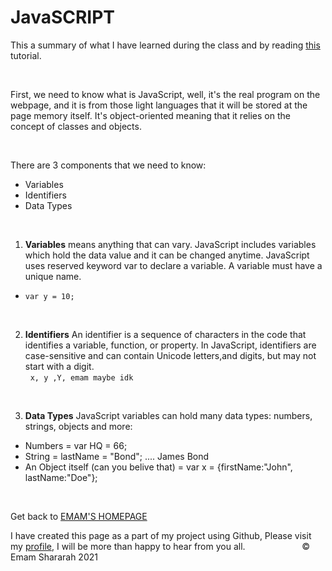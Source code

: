 #   JavaSCRIPT 
This a summary of what I have learned during the class and by reading [this](https://www.w3schools.com/js/js_variables.asp) tutorial. 


&nbsp;


First, we need to know what is JavaScript, well, it's the real program on the webpage, and it is from those light languages that it will be stored at the page memory itself. It's object-oriented meaning that it relies on the concept of classes and objects.





&nbsp;



There are 3 components that we need to know: 
- Variables
- Identifiers
- Data Types


&nbsp;



1. **Variables** means anything that can vary. JavaScript includes variables which hold the data value and it can be changed anytime. JavaScript uses reserved keyword var to declare a variable. A variable must have a unique name.
- `var y = 10;`


&nbsp;

2. **Identifiers** An identifier is a sequence of characters in the code that identifies a variable, function, or property. In JavaScript, identifiers are case-sensitive and can contain Unicode letters,and digits, but may not start with a digit.    
 &nbsp; 
  `x, y ,Y, emam maybe idk `



&nbsp;


3.  **Data Types** JavaScript variables can hold many data types: numbers, strings, objects and more:
- Numbers = var HQ = 66;
- String = lastName = "Bond"; .... James Bond
- An Object itself (can you belive that) = var x = {firstName:"John", lastName:"Doe"};

&nbsp;




Get back to [EMAM'S HOMEPAGE](https://emam96.github.io/reading-notes/)

 I have created this page as a part of my project using Github, Please visit my [profile](https://github.com/Emam96), I will be more than happy to hear from you all.      &nbsp;        &nbsp;       &nbsp;   &nbsp;&nbsp;&nbsp;&nbsp;&nbsp;&nbsp;&nbsp;&nbsp;&nbsp;&nbsp;&nbsp;&nbsp;&nbsp;&nbsp;&nbsp;      © Emam Shararah 2021